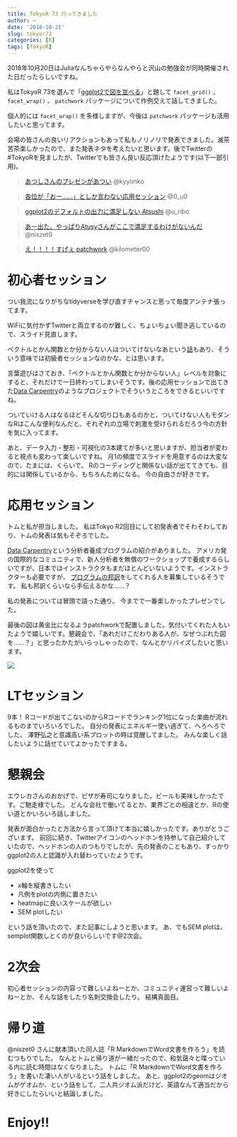 ```yaml
---
title: TokyoR 73 行ってきました
author: ~
date: '2018-10-21'
slug: tokyor73
categories: [R]
tags: [TokyoR]
---
```


2018年10月20日はJuliaなんちゃらやらなんやらと沢山の勉強会が同時開催された日だったらしいですね。

私はTokyoR 73を選んで「[ggplot2で図を並べる](https://atusy.github.io/presentation/tokyor073/tokyor073-multi-ggplot2.html?raw#/)」と題して `facet_grid()` 、 `facet_wrap()` 、 `patchwork` パッケージについて作例交えて話してきました。

個人的には `facet_wrap()` を多様しますが、今後は `patchwork` パッケージも活用したいと思ってます。

会場の皆さんの良いリアクションもあって私もノリノリで発表できました。滅茶苦茶楽しかったので、また発表ネタを考えたいと思います。後でTwitterの#TokyoRを見ましたが、Twitterでも皆さん良い反応頂けたようです(以下一部引用)。

> [あつしさんのプレゼンがあつい](https://twitter.com/kyyonko/statuses/1053565941504598017) @kyyonko

> [各位が「おー……」としか言わない応用セッション](https://twitter.com/0_u0/statuses/1053567586397380608) @0_u0

> [ggplot2のデフォルトの出力に満足しない Atsushi](https://twitter.com/u_ribo/statuses/1053565704354508802) @u_ribo

> [あー出た、やっぱりAtusyさんがここで満足するわけがないんだ](https://twitter.com/niszet0/statuses/1053567188903190528) @niszet0

> [え！！！！すげぇ patchwork](https://twitter.com/kilometer00/status/1053567433821249538) @kilometer00

# 初心者セッション

つい我流になりがちなtidyverseを学び直すチャンスと思って毎度アンテナ張ってます。

WiFiに気付かずTwitterと両立するのが難しく、ちょいちょい聞き逃しているので、スライド見直します。

ベクトルとかん関数とか分からない人はついてけないなあという[話](https://twitter.com/u_ribo/status/1053526005741015040)もあり、そういう意味では初級者セッションなのかな、とは思います。

言葉遊びはさておき、「ベクトルとかん関数とか分からない人」レベルを対象にすると、それだけで一日終わってしまいそうです。後の応用セッションで出てきた[Data Carpentry](https://datacarpentry.org/)のようなプロジェクトでそういうところをできるといいですね。

ついていける人はなるほどそんな切り口もあるのかと、ついてけない人もモダンなRはこんな便利なんだと、それぞれの立場で刺激を受けられるだろう今の方針を気に入ってます。

あと、データ入力・整形・可視化の3本建てが多いと思いますが、担当者が変わると視点も変わって楽しいですね。
月1の頻度でスライドを用意するのは大変なので、たまには、くらいで。
Rのコーディングと関係ない話が出ててきても、目的には関係しているから、もちろんためになる。
今の自由さが好きです。

# 応用セッション

トムと私が担当しました。
私はTokyo R2回目にして初発表者でそわそわしており、トムの発表は気もそぞろでした。

[Data Carpentry](https://datacarpentry.org/)という分析者養成プログラムの紹介がありました。
アメリカ発の国際的なコミュニティで、新人分析者を無償のワークショップで養成するらしいですが、日本ではインストラクタもまだほとんどいないようです。インストラクターも必要ですが、
[プログラムの邦訳](https://tomkellygenetics.github.io/git-novice/ja/index/index.html)をしてくれる人を募集しているそうです。
私も邦訳くらいなら手伝えるかな……？

私の発表については冒頭で語った通り。
今までで一番楽しかったプレゼンでした。

最後の図は黄金比になるようpatchworkで配置しました。気付いてくれた人もいたようで嬉しいです。懇親会で、「あれだけこだわりある人が、なぜつぶれた図を……？」と思ったかたがいらっしゃったので、なんとかリバイズしたいと思います。

![](https://atusy.github.io/presentation/tokyor073/tokyor073-multi-ggplot2_files/figure-revealjs/unnamed-chunk-63-1.svg)

# LTセッション

9本！ Rコードが出てこないのからRコードでランキング1位になった楽曲が流れるものまでいろいろでした。
自分の発表にエネルギー使い過ぎて、へろへろでした。
澤野弘之と意識高い系プロットの時は覚醒してました。
みんな楽しく話したいように話せていてよかったですまる。

# 懇親会

エウレカさんのおかげで、ピザが寿司になりました。ビールも美味しかったです。ご馳走様でした。
どんな会社で働いてるとか、業界ごとの相違とか、Rの使い道とかいろいろ話しました。

発表が面白かったと方法から言って頂けて本当に嬉しかったです。ありがとうございます。
前回に続き、Twitterアイコンのヘッドホンを持参して自己紹介していたので、ヘッドホンの人のつもりでしたが、先の発表のこともあり、すっかりggplot2の人と認識が入れ替わっていたようです。

ggplot2を使って

- x軸を縦書きしたい
- 凡例をplotの内側に置きたい
- heatmapに良いスケールが欲しい
- SEM plotしたい

という話を頂いたので、また記事にしようと思います。
あ、でもSEM plotは、semplot関数しとくのが良いらしいです@2次会。

# 2次会

初心者セッションの内容って難しいよねーとか、コミュニティ運営って難しいよねーとか、そんな話をしたり名刺交換会したり。
結構真面目。


# 帰り道

@niszet0 さんに献本頂いた同人誌「R MarkdownでWord文書を作ろう」を読むつもりでした。
なんとトムと帰り道が一緒だったので、和気藹々と喋っている内に読む時間はなくなりました。
トムに「R MarkdownでWord文書を作ろう」を書いた凄い人がいるという話をしました。
あと、ggplot2のgeomはジオムがゲオムか、という話をして、二人共ジオム派だけど、英語なんて適当だから好きにしたらいいと結論しました。

# Enjoy!!

